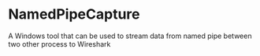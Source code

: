 # NamedPipeCapture
A Windows tool that can be used to stream data from named pipe between two other process to Wireshark
